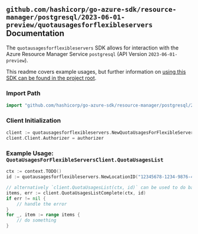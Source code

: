 
## `github.com/hashicorp/go-azure-sdk/resource-manager/postgresql/2023-06-01-preview/quotausagesforflexibleservers` Documentation

The `quotausagesforflexibleservers` SDK allows for interaction with the Azure Resource Manager Service `postgresql` (API Version `2023-06-01-preview`).

This readme covers example usages, but further information on [using this SDK can be found in the project root](https://github.com/hashicorp/go-azure-sdk/tree/main/docs).

### Import Path

```go
import "github.com/hashicorp/go-azure-sdk/resource-manager/postgresql/2023-06-01-preview/quotausagesforflexibleservers"
```


### Client Initialization

```go
client := quotausagesforflexibleservers.NewQuotaUsagesForFlexibleServersClientWithBaseURI("https://management.azure.com")
client.Client.Authorizer = authorizer
```


### Example Usage: `QuotaUsagesForFlexibleServersClient.QuotaUsagesList`

```go
ctx := context.TODO()
id := quotausagesforflexibleservers.NewLocationID("12345678-1234-9876-4563-123456789012", "locationValue")

// alternatively `client.QuotaUsagesList(ctx, id)` can be used to do batched pagination
items, err := client.QuotaUsagesListComplete(ctx, id)
if err != nil {
	// handle the error
}
for _, item := range items {
	// do something
}
```
